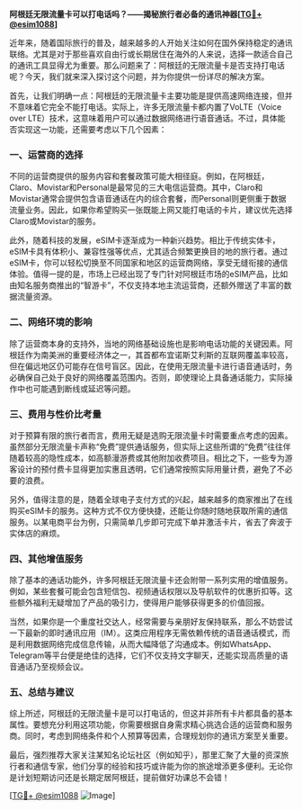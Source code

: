**阿根廷无限流量卡可以打电话吗？——揭秘旅行者必备的通讯神器[[TG💪+ @esim1088](https://t.me/s/esim1088)]**

近年来，随着国际旅行的普及，越来越多的人开始关注如何在国外保持稳定的通讯联络。尤其是对于那些喜欢自由行或长期居住在海外的人来说，选择一款适合自己的通讯工具显得尤为重要。那么问题来了：阿根廷的无限流量卡是否支持打电话呢？今天，我们就来深入探讨这个问题，并为你提供一份详尽的解决方案。

首先，让我们明确一点：阿根廷的无限流量卡主要功能是提供高速网络连接，但并不意味着它完全不能打电话。实际上，许多无限流量卡都内置了VoLTE（Voice over LTE）技术，这意味着用户可以通过数据网络进行语音通话。不过，具体能否实现这一功能，还需要考虑以下几个因素：

### **一、运营商的选择**
不同的运营商提供的服务内容和套餐政策可能大相径庭。例如，在阿根廷，Claro、Movistar和Personal是最常见的三大电信运营商。其中，Claro和Movistar通常会提供包含语音通话在内的综合套餐，而Personal则更侧重于数据流量业务。因此，如果你希望购买一张既能上网又能打电话的卡片，建议优先选择Claro或Movistar的服务。

此外，随着科技的发展，eSIM卡逐渐成为一种新兴趋势。相比于传统实体卡，eSIM卡具有体积小、兼容性强等优点，尤其适合频繁更换目的地的旅行者。通过eSIM卡，你可以轻松切换至不同国家和地区的运营商网络，享受无缝衔接的通信体验。值得一提的是，市场上已经出现了专门针对阿根廷市场的eSIM产品，比如由知名服务商推出的“智游卡”，不仅支持本地主流运营商，还额外赠送了丰富的数据流量资源。

### **二、网络环境的影响**
除了运营商本身的支持外，当地的网络基础设施也是影响电话功能的关键因素。阿根廷作为南美洲的重要经济体之一，其首都布宜诺斯艾利斯的互联网覆盖率较高，但在偏远地区仍可能存在信号盲区。因此，在使用无限流量卡进行语音通话时，务必确保自己处于良好的网络覆盖范围内。否则，即使理论上具备通话能力，实际操作中也可能遇到断线或延迟等问题。

### **三、费用与性价比考量**
对于预算有限的旅行者而言，费用无疑是选购无限流量卡时需要重点考虑的因素。虽然部分无限流量卡声称“免费”提供通话服务，但实际上这些所谓的“免费”往往伴随着较高的隐性成本，如高额漫游费或其他附加收费项目。相比之下，一些专为游客设计的预付费卡显得更加实惠且透明，它们通常按照实际用量计费，避免了不必要的浪费。

另外，值得注意的是，随着全球电子支付方式的兴起，越来越多的商家推出了在线购买eSIM卡的服务。这种方式不仅方便快捷，还能让你随时随地获取所需的通信服务。以某电商平台为例，只需简单几步即可完成下单并激活卡片，省去了奔波于实体店的麻烦。

### **四、其他增值服务**
除了基本的通话功能外，许多阿根廷无限流量卡还会附带一系列实用的增值服务。例如，某些套餐可能会包含短信包、视频通话权限以及导航软件的优惠折扣等。这些额外福利无疑增加了产品的吸引力，使得用户能够获得更多的价值回报。

当然，如果你是一个重度社交达人，经常需要与亲朋好友保持联系，那么不妨尝试一下最新的即时通讯应用（IM）。这类应用程序无需依赖传统的语音通话模式，而是利用数据网络完成信息传输，从而大幅降低了沟通成本。例如WhatsApp、Telegram等平台便是绝佳的选择，它们不仅支持文字聊天，还能实现高质量的语音通话乃至视频会议。

### **五、总结与建议**
综上所述，阿根廷的无限流量卡是可以打电话的，但这并非所有卡片都具备的基本属性。要想充分利用这项功能，你需要根据自身需求精心挑选合适的运营商和服务商。同时，考虑到网络条件和个人预算等因素，合理规划你的通讯方案至关重要。

最后，强烈推荐大家关注某知名论坛社区（例如知乎），那里汇聚了大量的资深旅行者和通信专家，他们分享的经验和技巧或许能为你的旅途增添更多便利。无论你是计划短期访问还是长期定居阿根廷，提前做好功课总不会错！

[[TG💪+ @esim1088](https://t.me/s/esim1088) ![Image](https://i.postimg.cc/4NQfJmqS/Snipaste-2025-05-13-00-14-12.png)]